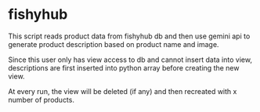 # fishyhub

This script reads product data from fishyhub db and then use gemini api to generate product description based on product name and image.

Since this user only has view access to db and cannot insert data into view, descriptions are first inserted into python array before creating the new view.

At every run, the view will be deleted (if any) and then recreated with x number of products.

